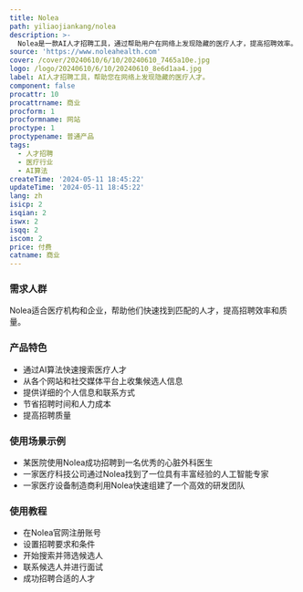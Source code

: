 ```yaml
---
title: Nolea
path: yiliaojiankang/nolea
description: >-
  Nolea是一款AI人才招聘工具，通过帮助用户在网络上发现隐藏的医疗人才，提高招聘效率。它利用先进的搜索算法和机器学习技术，从各个网站和社交媒体平台上筛选出最匹配的候选人，并提供详细的个人信息和联系方式。Nolea的主要优点包括高效的人才搜索、大大节省招聘时间、提高招聘质量和降低人力成本等。Nolea定位于医疗行业，旨在帮助医疗机构和企业快速找到合适的人才。
source: 'https://www.noleahealth.com'
cover: /cover/20240610/6/10/20240610_7465a10e.jpg
logo: /logo/20240610/6/10/20240610_8e6d1aa4.jpg
label: AI人才招聘工具，帮助您在网络上发现隐藏的医疗人才。
component: false
procattr: 10
procattrname: 商业
procform: 1
procformname: 网站
proctype: 1
proctypename: 普通产品
tags:
  - 人才招聘
  - 医疗行业
  - AI算法
createTime: '2024-05-11 18:45:22'
updateTime: '2024-05-11 18:45:22'
lang: zh
isicp: 2
isqian: 2
iswx: 2
isqq: 2
iscom: 2
price: 付费
catname: 商业
---
```




### 需求人群
Nolea适合医疗机构和企业，帮助他们快速找到匹配的人才，提高招聘效率和质量。

### 产品特色
* 通过AI算法快速搜索医疗人才
* 从各个网站和社交媒体平台上收集候选人信息
* 提供详细的个人信息和联系方式
* 节省招聘时间和人力成本
* 提高招聘质量

### 使用场景示例
* 某医院使用Nolea成功招聘到一名优秀的心脏外科医生
* 一家医疗科技公司通过Nolea找到了一位具有丰富经验的人工智能专家
* 一家医疗设备制造商利用Nolea快速组建了一个高效的研发团队

### 使用教程
* 在Nolea官网注册账号
* 设置招聘要求和条件
* 开始搜索并筛选候选人
* 联系候选人并进行面试
* 成功招聘合适的人才

  
